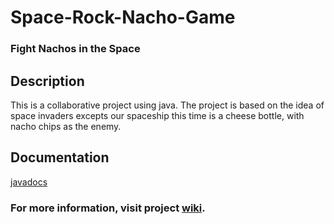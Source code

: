 # Space-Rock-Nacho-Game
### Fight Nachos in the Space

## Description
This is a collaborative project using java. The project is based on the idea of space invaders excepts our spaceship this time is a cheese bottle, with nacho chips as the enemy.

## Documentation
[javadocs](https://jonnydewent.github.io/NachoSpaceInvaders/)

### For more information, visit project [wiki](https://github.com/lichal/Space-Rock-Nacho-Game/wiki).
